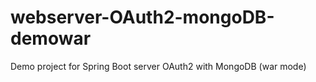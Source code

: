 # webserver-OAuth2-mongoDB-demowar
Demo project for Spring Boot server OAuth2 with MongoDB (war mode)
